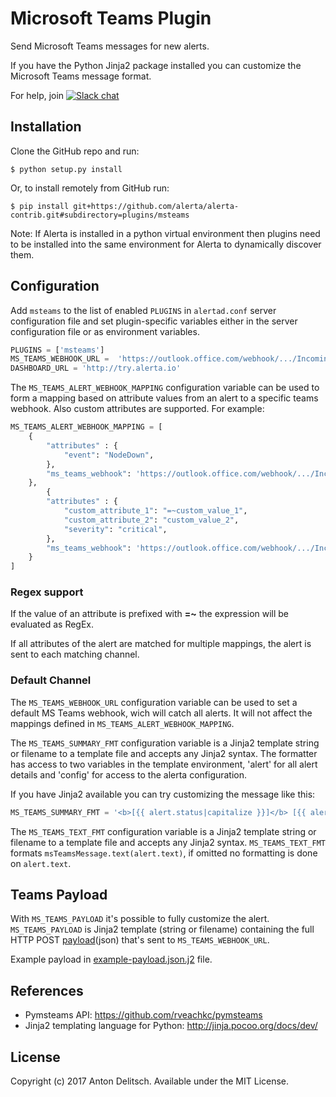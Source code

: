 Microsoft Teams Plugin
==============

Send Microsoft Teams messages for new alerts.

If you have the Python Jinja2 package installed you can customize the
Microsoft Teams message format.

For help, join [![Slack chat](https://img.shields.io/badge/chat-on%20slack-blue?logo=slack)](https://slack.alerta.dev)

Installation
------------

Clone the GitHub repo and run:

    $ python setup.py install

Or, to install remotely from GitHub run:

    $ pip install git+https://github.com/alerta/alerta-contrib.git#subdirectory=plugins/msteams

Note: If Alerta is installed in a python virtual environment then plugins
need to be installed into the same environment for Alerta to dynamically
discover them.

Configuration
-------------

Add `msteams` to the list of enabled `PLUGINS` in `alertad.conf` server
configuration file and set plugin-specific variables either in the
server configuration file or as environment variables.

```python
PLUGINS = ['msteams']
MS_TEAMS_WEBHOOK_URL =  'https://outlook.office.com/webhook/.../IncomingWebhook/.../...'
DASHBOARD_URL = 'http://try.alerta.io'
```

The `MS_TEAMS_ALERT_WEBHOOK_MAPPING` configuration variable can be used to form
a mapping based on attribute values from an alert to a specific teams webhook. 
Also custom attributes are supported.
For example:
```python
MS_TEAMS_ALERT_WEBHOOK_MAPPING = [
    {
        "attributes" : {
            "event": "NodeDown",
        },
        "ms_teams_webhook": 'https://outlook.office.com/webhook/.../IncomingWebhook/.../...'
    },
        {
        "attributes" : {
            "custom_attribute_1": "=~custom_value_1",
            "custom_attribute_2": "custom_value_2",
            "severity": "critical",
        },
        "ms_teams_webhook": 'https://outlook.office.com/webhook/.../IncomingWebhook/.../...'
    }
]
```
### Regex support

If the value of an attribute is prefixed with __=~__ the expression will be evaluated as RegEx.
 
If all attributes of the alert are matched for multiple mappings, 
the alert is sent to each matching channel.

### Default Channel

The `MS_TEAMS_WEBHOOK_URL` configuration variable can be used to set a default MS Teams webhook, wich will catch all alerts. It will not affect the mappings defined in  `MS_TEAMS_ALERT_WEBHOOK_MAPPING`.


The `MS_TEAMS_SUMMARY_FMT` configuration variable is a Jinja2 template
string or filename to a template file and accepts any Jinja2 syntax.
The formatter has access to two variables in the template environment,
'alert' for all alert details and 'config' for access to the alerta
configuration.


If you have Jinja2 available you can try customizing the message like
this:

```python
MS_TEAMS_SUMMARY_FMT = '<b>[{{ alert.status|capitalize }}]</b> [{{ alert.severity|upper }}] Event {{ alert.event }} on <b>{{ alert.resource }}</b><br>{{ alert.text }}'
```

The `MS_TEAMS_TEXT_FMT` configuration variable is a Jinja2 template
string or filename to a template file and accepts any Jinja2 syntax.
`MS_TEAMS_TEXT_FMT` formats `msTeamsMessage.text(alert.text)`, if omitted
no formatting is done on `alert.text`.

Teams Payload
-------------
With `MS_TEAMS_PAYLOAD` it's possible to fully customize the alert.
`MS_TEAMS_PAYLOAD` is Jinja2 template (string or filename) containing the full
HTTP POST [payload](https://docs.microsoft.com/en-us/outlook/actionable-messages/message-card-reference)(json) that's sent to `MS_TEAMS_WEBHOOK_URL`.

Example payload in [example-payload.json.j2](example-payload.json.j2) file.

References
----------

  * Pymsteams API: https://github.com/rveachkc/pymsteams
  * Jinja2 templating language for Python: http://jinja.pocoo.org/docs/dev/

License
-------

Copyright (c) 2017 Anton Delitsch. Available under the MIT License.
